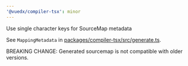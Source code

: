 ```yaml
---
'@vuedx/compiler-tsx': minor
---
```


Use single character keys for SourceMap metadata

See `MappingMetadata` in [packages/compiler-tsx/src/generate.ts](../packages/compiler-tsx/src/generate.ts#L64).

BREAKING CHANGE: Generated sourcemap is not compatible with older versions.
